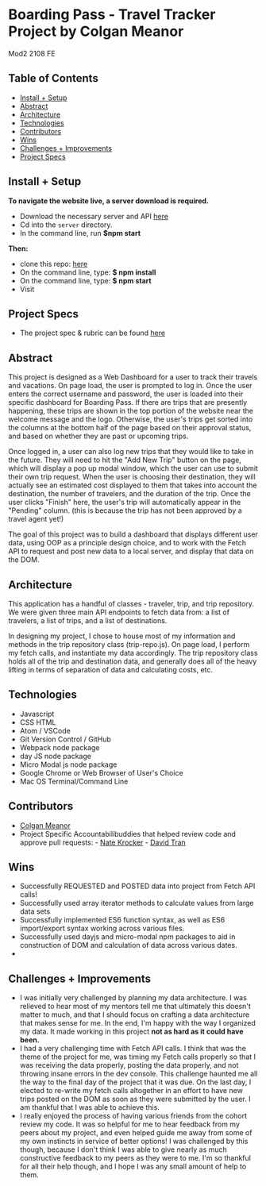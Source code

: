 
# Boarding Pass - Travel Tracker Project by Colgan Meanor
Mod2 2108 FE

## Table of Contents
  - [Install + Setup](#set-up)  
  - [Abstract](#abstract)
  - [Architecture](#architecture)
  - [Technologies](#technologies)
  - [Contributors](#contributors)
  - [Wins](#wins)
  - [Challenges + Improvements](#challenges-+-Improvements)
  - [Project Specs](#project-specs)

## Install + Setup
  **To navigate the website live, a server download is required.**
  - Download the necessary server and API [here](https://github.com/turingschool-examples/travel-tracker-api)
  - Cd into the `server` directory.
  - In the command line, run **$npm start**

  **Then:**
  - clone this repo: [here](https://github.com/colganmeanor/Boarding-Pass)
   - On the command line, type: **$ npm install**
   - On the command line, type: **$ npm start**
   - Visit

## Project Specs
   - The project spec & rubric can be found [here](https://frontend.turing.edu/projects/travel-tracker.html)


## Abstract

  This project is designed as a Web Dashboard for a user to track their travels and vacations. On page load, the user is prompted to log in. Once the user enters the correct username and password, the user is loaded into their specific dashboard for Boarding Pass. If there are trips that are presently happening, these trips are shown in the top portion of the website near the welcome message and the logo. Otherwise, the user's trips get sorted into the columns at the bottom half of the page based on their approval status, and based on whether they are past or upcoming trips.


  Once logged in, a user can also log new trips that they would like to take in the future. They will need to hit the "Add New Trip" button on the page, which will display a pop up modal window, which the user can use to submit their own trip request. When the user is choosing their destination, they will actually see an estimated cost displayed to them that takes into account the destination, the number of travelers, and the duration of the trip. Once the user clicks "Finish" here, the user's trip will automatically appear in the "Pending" column. (this is because the trip has not been approved by a travel agent yet!)


  The goal of this project was to build a dashboard that displays different user data, using OOP as a principle design choice, and to work with the Fetch API to request and post new data to a local server, and display that data on the DOM.


## Architecture

  This application has a handful of classes - traveler, trip, and trip repository. We were given three main API endpoints to fetch data from: a list of travelers, a list of trips, and a list of destinations.

  In designing my project, I chose to house most of my information and methods in the trip repository class (trip-repo.js). On page load, I perform my fetch calls, and instantiate my data accordingly. The trip repository class holds all of the trip and destination data, and generally does all of the heavy lifting in terms of separation of data and calculating costs, etc.




## Technologies
  - Javascript
  - CSS HTML
  - Atom / VSCode
  - Git Version Control / GitHub
  - Webpack node package
  - day JS node package
  - Micro Modal js node package
  - Google Chrome or Web Browser of User's Choice
  - Mac OS Terminal/Command Line


## Contributors
  - [Colgan Meanor](https://github.com/colganmeanor)
   - Project Specific Accountabilibuddies that helped review code and approve pull requests:
    - [Nate Krocker](https://github.com/NEwertKrocker)
    - [David Tran](https://github.com/isleofyou)


## Wins
  - Successfully REQUESTED and POSTED data into project from Fetch API calls!
  - Successfully used array iterator methods to calculate values from large data sets
  - Successfully implemented ES6 function syntax, as well as ES6 import/export syntax working across various files.
  - Successfully used dayjs and micro-modal npm packages to aid in construction of DOM and calculation of data across various dates.
  -

## Challenges + Improvements
  - I was initially very challenged by planning my data architecture. I was relieved to hear most of my mentors tell me that ultimately this doesn't matter to much, and that I should focus on crafting a data architecture that makes sense for me. In the end, I'm happy with the way I organized my data. It made working in this project **not as hard as it could have been.**
  - I had a very challenging time with Fetch API calls. I think that was the theme of the project for me, was timing my Fetch calls properly so that I was receiving the data properly, posting the data properly, and not throwing insane errors in the dev console. This challenge haunted me all the way to the final day of the project that it was due. On the last day, I elected to re-write my fetch calls altogether in an effort to have new trips posted on the DOM as soon as they were submitted by the user. I am thankful that I was able to achieve this.
  - I really enjoyed the process of having various friends from the cohort review my code. It was so helpful for me to hear feedback from my peers about my project, and even helped guide me away from some of my own instincts in service of better options! I was challenged by this though, because I don't think I was able to give nearly as much constructive feedback to my peers as they were to me. I'm so thankful for all their help though, and I hope I was any small amount of help to them.
